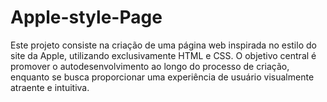 # Apple-style-Page
 Este projeto consiste na criação de uma página web inspirada no estilo do site da Apple, utilizando exclusivamente HTML e CSS. O objetivo central é promover o autodesenvolvimento ao longo do processo de criação, enquanto se busca proporcionar uma experiência de usuário visualmente atraente e intuitiva.
